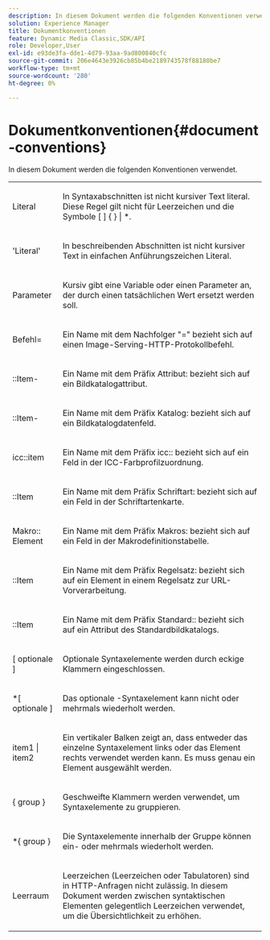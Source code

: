 ```yaml
---
description: In diesem Dokument werden die folgenden Konventionen verwendet.
solution: Experience Manager
title: Dokumentkonventionen
feature: Dynamic Media Classic,SDK/API
role: Developer,User
exl-id: e93de3fa-dde1-4d79-93aa-9ad800840cfc
source-git-commit: 206e4643e3926cb85b4be2189743578f88180be7
workflow-type: tm+mt
source-wordcount: '280'
ht-degree: 0%

---
```


# Dokumentkonventionen{#document-conventions}

In diesem Dokument werden die folgenden Konventionen verwendet.

<table id="simpletable_8C9DB0DA5F2B4C068794415602B768CB"> 
 <tr class="strow"> 
  <td class="stentry"> <p>Literal </p> </td> 
  <td class="stentry"> <p>In Syntaxabschnitten ist nicht kursiver Text literal. Diese Regel gilt nicht für Leerzeichen und die Symbole [ ] { } | *. </p> </td> 
 </tr> 
 <tr class="strow"> 
  <td class="stentry"> <p>'Literal' </p> </td> 
  <td class="stentry"> <p>In beschreibenden Abschnitten ist nicht kursiver Text in einfachen Anführungszeichen Literal. </p> </td> 
 </tr> 
 <tr class="strow"> 
  <td class="stentry"> <p> <span class="varname"> Parameter </span> </p> </td> 
  <td class="stentry"> <p>Kursiv gibt eine Variable oder einen Parameter an, der durch einen tatsächlichen Wert ersetzt werden soll. </p> </td> 
 </tr> 
 <tr class="strow"> 
  <td class="stentry"> <p> <span class="codeph"> Befehl= </span> </p> </td> 
  <td class="stentry"> <p>Ein Name mit dem Nachfolger "=" bezieht sich auf einen Image-Serving-HTTP-Protokollbefehl. </p> </td> 
 </tr> 
 <tr class="strow"> 
  <td class="stentry"> <p> <span class="codeph">::Item-</span> </p> </td> 
  <td class="stentry"> <p>Ein Name mit dem Präfix <span class="codeph"> Attribut: </span> bezieht sich auf ein Bildkatalogattribut. </p> </td> 
 </tr> 
 <tr class="strow"> 
  <td class="stentry"> <p> <span class="codeph">::Item-</span> </p> </td> 
  <td class="stentry"> <p>Ein Name mit dem Präfix <span class="codeph"> Katalog: </span> bezieht sich auf ein Bildkatalogdatenfeld. </p> </td> 
 </tr> 
 <tr class="strow"> 
  <td class="stentry"> <p> <span class="codeph"> icc::item </span> </p> </td> 
  <td class="stentry"> <p>Ein Name mit dem Präfix <span class="codeph"> icc:: </span> bezieht sich auf ein Feld in der ICC-Farbprofilzuordnung. </p> </td> 
 </tr> 
 <tr class="strow"> 
  <td class="stentry"> <p> <span class="codeph">::Item </span> </p> </td> 
  <td class="stentry"> <p>Ein Name mit dem Präfix <span class="codeph"> Schriftart: </span> bezieht sich auf ein Feld in der Schriftartenkarte. </p> </td> 
 </tr> 
 <tr class="strow"> 
  <td class="stentry"> <p> <span class="codeph"> Makro:: Element </span> </p> </td> 
  <td class="stentry"> <p>Ein Name mit dem Präfix <span class="codeph"> Makros: </span> bezieht sich auf ein Feld in der Makrodefinitionstabelle. </p> </td> 
 </tr> 
 <tr class="strow"> 
  <td class="stentry"> <p> <span class="codeph">::Item </span> </p> </td> 
  <td class="stentry"> <p>Ein Name mit dem Präfix <span class="codeph"> Regelsatz: </span> bezieht sich auf ein Element in einem Regelsatz zur URL-Vorverarbeitung. </p> </td> 
 </tr> 
 <tr class="strow"> 
  <td class="stentry"> <p> <span class="codeph">::Item </span> </p> </td> 
  <td class="stentry"> <p>Ein Name mit dem Präfix <span class="codeph"> Standard:: </span> bezieht sich auf ein Attribut des Standardbildkatalogs. </p> </td> 
 </tr> 
 <tr class="strow"> 
  <td class="stentry"> <p> <span class="codeph"> [ <span class="varname"> optionale </span>] </span> </p> </td> 
  <td class="stentry"> <p>Optionale Syntaxelemente werden durch eckige Klammern eingeschlossen. </p> </td> 
 </tr> 
 <tr class="strow"> 
  <td class="stentry"> <p> <span class="codeph"> *[ <span class="varname"> optionale </span>] </span> </p> </td> 
  <td class="stentry"> <p>Das <span class="varname"> optionale </span>-Syntaxelement kann nicht oder mehrmals wiederholt werden. </p> </td> 
 </tr> 
 <tr class="strow"> 
  <td class="stentry"> <p> <span class="codeph"> <span class="varname"> item1 </span>| <span class="varname"> item2 </span> </span> </p> </td> 
  <td class="stentry"> <p>Ein vertikaler Balken zeigt an, dass entweder das einzelne Syntaxelement links oder das Element rechts verwendet werden kann. Es muss genau ein Element ausgewählt werden. </p> </td> 
 </tr> 
 <tr class="strow"> 
  <td class="stentry"> <p> <span class="codeph"> { <span class="varname"> group </span>} </span> </p> </td> 
  <td class="stentry"> <p>Geschweifte Klammern werden verwendet, um Syntaxelemente zu gruppieren. </p> </td> 
 </tr> 
 <tr class="strow"> 
  <td class="stentry"> <p> <span class="codeph"> *{ <span class="varname"> group </span>} </span> </p> </td> 
  <td class="stentry"> <p>Die Syntaxelemente innerhalb der Gruppe können ein- oder mehrmals wiederholt werden. </p> </td> 
 </tr> 
 <tr class="strow"> 
  <td class="stentry"> <p>Leerraum </p> </td> 
  <td class="stentry"> <p>Leerzeichen (Leerzeichen oder Tabulatoren) sind in HTTP-Anfragen nicht zulässig. In diesem Dokument werden zwischen syntaktischen Elementen gelegentlich Leerzeichen verwendet, um die Übersichtlichkeit zu erhöhen. </p> </td> 
 </tr> 
</table>
